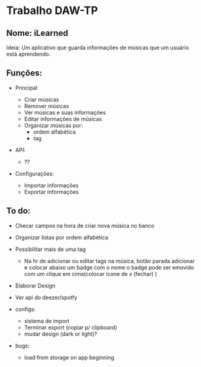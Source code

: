 # Trabalho DAW-TP

## Nome: iLearned
Ideia: Um aplicativo que guarda informações de músicas que um usuário está aprendendo.

## Funções:
* Principal
  * Criar músicas
  * Remover músicas
  * Ver músicas e suas informações
  * Editar informações de músicas
  * Organizar músicas por:
    * ordem alfabética
	* tag

* API:
  * ??

* Configurações:
	* Importar informações
	* Exportar informações


## To do:
* Checar campos na hora de criar nova música no banco
* Organizar listas por ordem alfabética 
 
* Possibilitar mais de uma tag
	* Na hr de adicionar ou editar tags na música, botão parada adicionar e colocar abaixo um badge com o nome o badge pode ser emovido com um clique em cima(colocar ícone de x (fechar) )

* Elaborar Design

* Ver api do deezer/spotfy

* configs:
    * sistema de import
	* Terminar export (copiar p/ clipboard)
	* mudar design (dark or light)?

* bugs:
	* load from storage on app beginning